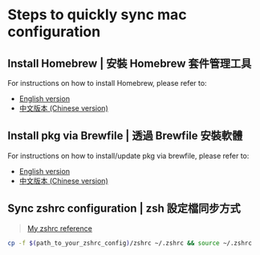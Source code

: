 # Steps to quickly sync mac configuration

## Install Homebrew | 安裝 Homebrew 套件管理工具

For instructions on how to install Homebrew, please refer to:

- [English version](install_homebrew/README.md)
- [中文版本 (Chinese version)](install_homebrew/README_zh-TW.md)

## Install pkg via Brewfile | 透過 Brewfile 安裝軟體

For instructions on how to install/update pkg via brewfile, please refer to:

- [English version](sync_brewfile/README.md)
- [中文版本 (Chinese version)](sync_brewfile/README_zh-TW.md)

## Sync zshrc configuration | zsh 設定檔同步方式

> [My zshrc reference](dotenv/zshrc)

```bash
cp -f $(path_to_your_zshrc_config)/zshrc ~/.zshrc && source ~/.zshrc
```
